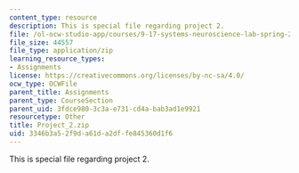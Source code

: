 ```yaml
---
content_type: resource
description: This is special file regarding project 2.
file: /ol-ocw-studio-app/courses/9-17-systems-neuroscience-lab-spring-2013/3346b3a52f9da61da2dffe845360d1f6_Project_2.zip
file_size: 44557
file_type: application/zip
learning_resource_types:
- Assignments
license: https://creativecommons.org/licenses/by-nc-sa/4.0/
ocw_type: OCWFile
parent_title: Assignments
parent_type: CourseSection
parent_uid: 3fdce980-3c3a-e731-cd4a-bab3ad1e9921
resourcetype: Other
title: Project_2.zip
uid: 3346b3a5-2f9d-a61d-a2df-fe845360d1f6
---
```

This is special file regarding project 2.